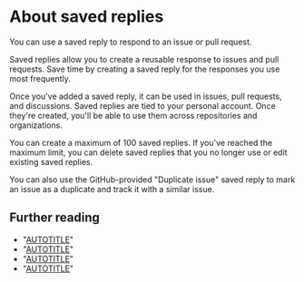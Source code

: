 # About saved replies

You can use a saved reply to respond to an issue or pull request.

Saved replies allow you to create a reusable response to issues and pull requests. Save time by creating a saved reply for the responses you use most frequently.

Once you've added a saved reply, it can be used in issues, pull requests, and discussions. Saved replies are tied to your personal account. Once they're created, you'll be able to use them across repositories and organizations.

You can create a maximum of 100 saved replies. If you've reached the maximum limit, you can delete saved replies that you no longer use or edit existing saved replies.

You can also use the GitHub-provided "Duplicate issue" saved reply to mark an issue as a duplicate and track it with a similar issue.

## Further reading

- "[AUTOTITLE](/get-started/writing-on-github/working-with-saved-replies/creating-a-saved-reply)"
- "[AUTOTITLE](/get-started/writing-on-github/working-with-saved-replies/using-saved-replies)"
- "[AUTOTITLE](/get-started/writing-on-github/working-with-saved-replies/editing-a-saved-reply)"
- "[AUTOTITLE](/get-started/writing-on-github/working-with-saved-replies/deleting-a-saved-reply)"
